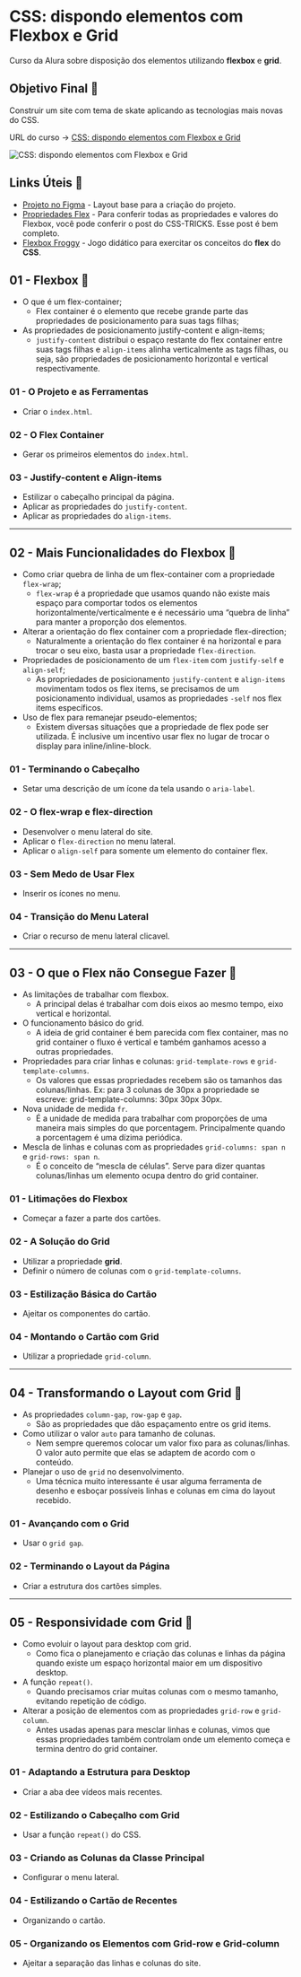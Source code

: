 # CSS: dispondo elementos com Flexbox e Grid

Curso da Alura sobre disposição dos elementos utilizando **flexbox** e **grid**.

## Objetivo Final &#x1F3AF;

Construir um site com tema de skate aplicando as tecnologias mais novas do CSS.

URL do curso -> [CSS: dispondo elementos com Flexbox e Grid](https://cursos.alura.com.br/course/css-dispondo-elementos-flexbox-grid)

![CSS: dispondo elementos com Flexbox e Grid](https://www.alura.com.br/assets/api/share/curso-css-dispondo-elementos-flexbox-grid.png)

## Links Úteis &#x1F517;
* [Projeto no Figma](https://www.figma.com/file/ibWktwVpnog76rMYOdVhks/Dispondo-elementos-com-flexbox-e-grid) - Layout base para a criação do projeto.
* [Propriedades Flex](https://css-tricks.com/snippets/css/a-guide-to-flexbox/) - Para conferir todas as propriedades e valores do Flexbox, você pode conferir o post do CSS-TRICKS. Esse post é bem completo.
* [Flexbox Froggy](https://flexboxfroggy.com/) - Jogo didático para exercitar os conceitos do **flex** do **CSS**.

## 01 - Flexbox &#x1F516;
* O que é um flex-container;
    * Flex container é o elemento que recebe grande parte das propriedades de posicionamento para suas tags filhas;
* As propriedades de posicionamento justify-content e align-items;
    * `justify-content` distribui o espaço restante do flex container entre suas tags filhas e `align-items` alinha verticalmente as tags filhas, ou seja, são propriedades de posicionamento horizontal e vertical respectivamente.

### 01 - O Projeto e as Ferramentas
* Criar o `index.html`.

### 02 - O Flex Container
* Gerar os primeiros elementos do `index.html`.

### 03 - Justify-content e Align-items
* Estilizar o cabeçalho principal da página.
* Aplicar as propriedades do `justify-content`.
* Aplicar as propriedades do `align-items`.

***

## 02 - Mais Funcionalidades do Flexbox &#x1F516;
* Como criar quebra de linha de um flex-container com a propriedade `flex-wrap`;
    * `flex-wrap` é a propriedade que usamos quando não existe mais espaço para comportar todos os elementos horizontalmente/verticalmente e é necessário uma “quebra de linha” para manter a proporção dos elementos.
* Alterar a orientação do flex container com a propriedade flex-direction;
    * Naturalmente a orientação do flex container é na horizontal e para trocar o seu eixo, basta usar a propriedade `flex-direction`.
* Propriedades de posicionamento de um `flex-item` com `justify-self` e `align-self`;
    * As propriedades de posicionamento `justify-content` e `align-items` movimentam todos os flex items, se precisamos de um posicionamento individual, usamos as propriedades `-self` nos flex items específicos.
* Uso de flex para remanejar pseudo-elementos;
    * Existem diversas situações que a propriedade de flex pode ser utilizada. É inclusive um incentivo usar flex no lugar de trocar o display para inline/inline-block.

### 01 - Terminando o Cabeçalho
* Setar uma descrição de um ícone da tela usando o `aria-label`.

### 02 - O flex-wrap e flex-direction
* Desenvolver o menu lateral do site.
* Aplicar o `flex-direction` no menu lateral.
* Aplicar o `align-self` para somente um elemento do container flex.

### 03 - Sem Medo de Usar Flex
* Inserir os ícones no menu.

### 04 - Transição do Menu Lateral
* Criar o recurso de menu lateral clicavel.

***

## 03 - O que o Flex não Consegue Fazer &#x1F516;
* As limitações de trabalhar com flexbox.
    * A principal delas é trabalhar com dois eixos ao mesmo tempo, eixo vertical e horizontal.
* O funcionamento básico do grid.
    * A ideia de grid container é bem parecida com flex container, mas no grid container o fluxo é vertical e também ganhamos acesso a outras propriedades.
* Propriedades para criar linhas e colunas: `grid-template-rows` e `grid-template-columns`.
    * Os valores que essas propriedades recebem são os tamanhos das colunas/linhas. Ex: para 3 colunas de 30px a propriedade se escreve: grid-template-columns: 30px 30px 30px.
* Nova unidade de medida `fr`.
    * É a unidade de medida para trabalhar com proporções de uma maneira mais simples do que porcentagem. Principalmente quando a porcentagem é uma dízima periódica.
* Mescla de linhas e colunas com as propriedades `grid-columns: span n` e `grid-rows: span n`.
    * É o conceito de “mescla de células”. Serve para dizer quantas colunas/linhas um elemento ocupa dentro do grid container.

### 01 - Litimações do Flexbox
* Começar a fazer a parte dos cartões.

### 02 - A Solução do Grid
* Utilizar a propriedade **grid**.
* Definir o número de colunas com o `grid-template-columns`.

### 03 - Estilização Básica do Cartão
* Ajeitar os componentes do cartão.

### 04 - Montando o Cartão com Grid
* Utilizar a propriedade `grid-column`.

***

## 04 - Transformando o Layout com Grid &#x1F516;
* As propriedades `column-gap`, `row-gap` e `gap`.
    * São as propriedades que dão espaçamento entre os grid items.
* Como utilizar o valor `auto` para tamanho de colunas.
    * Nem sempre queremos colocar um valor fixo para as colunas/linhas. O valor auto permite que elas se adaptem de acordo com o conteúdo.
* Planejar o uso de `grid` no desenvolvimento.
    * Uma técnica muito interessante é usar alguma ferramenta de desenho e esboçar possíveis linhas e colunas em cima do layout recebido.

### 01 - Avançando com o Grid
* Usar o `grid gap`.

### 02 - Terminando o Layout da Página
* Criar a estrutura dos cartões simples.

***

## 05 - Responsividade com Grid &#x1F516;
* Como evoluir o layout para desktop com grid.
    * Como fica o planejamento e criação das colunas e linhas da página quando existe um espaço horizontal maior em um dispositivo desktop.
* A função `repeat()`.
    * Quando precisamos criar muitas colunas com o mesmo tamanho, evitando repetição de código.
* Alterar a posição de elementos com as propriedades `grid-row` e `grid-column`.
    * Antes usadas apenas para mesclar linhas e colunas, vimos que essas propriedades também controlam onde um elemento começa e termina dentro do grid container.

### 01 - Adaptando a Estrutura para Desktop
* Criar a aba dee vídeos mais recentes.

### 02 - Estilizando o Cabeçalho com Grid
* Usar a função `repeat()` do CSS.

### 03 - Criando as Colunas da Classe Principal
* Configurar o menu lateral.

### 04 - Estilizando o Cartão de Recentes
* Organizando o cartão.

### 05 - Organizando os Elementos com Grid-row e Grid-column
* Ajeitar a separação das linhas e colunas do site.